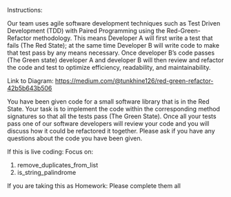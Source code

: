 Instructions:

Our team uses agile software development techniques such as 
Test Driven Development (TDD) with Paired Programming using the 
Red-Green-Refactor methodology. This means Developer A will first write
a test that fails (The Red State); at the same time Developer B will 
write code to make that test pass by any means necessary. Once 
developer B’s code passes (The Green state) developer A and 
developer B will then review and refactor the code and test to optimize 
efficiency, readability, and maintainability.
 
 Link to Diagram:
https://medium.com/@tunkhine126/red-green-refactor-42b5b643b506
 
 You have been given code for a small software library that is in the 
 Red State. Your task is to implement the code within the corresponding
 method signatures so that all the tests pass (The Green State). 
 Once all your tests pass one of our software developers will review 
 your code and you will discuss how it could be refactored it together.
 Please ask if you have any questions about the code you have been given.
 
 
 If this is live coding: 
 Focus on: 
 1. remove_duplicates_from_list
 2. is_string_palindrome
 
 
  If you are taking this as Homework:
 Please complete them all
